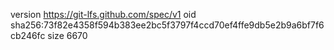 version https://git-lfs.github.com/spec/v1
oid sha256:73f82e4358f594b383ee2bc5f3797f4ccd70ef4ffe9db5e2b9a6bf7f6cb246fc
size 6670
